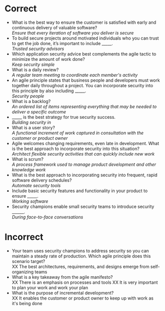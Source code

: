 # Correct
- What is the best way to ensure the customer is satisfied with early and continuous delivery of valuable software?  
*Ensure that every iteration of software you deliver is secure*
- To build secure projects around motivated individuals who you can trust to get the job done, it’s important to include _____.  
*Trusted security advisors*
- Which application security advice best complements the agile tactic to minimize the amount of work done?  
*Keep security simple*
- What is a daily review?  
*A regular team meeting to coordinate each member's activity*
- An agile principle states that business people and developers must work together daily throughout a project. You can incorporate security into this principle by also including _____.  
*Security people*
- What is a backlog?  
*An ordered list of items representing everything that may be needed to deliver a specific outcome*
- _____ is the best strategy for true security success.  
*Building security in*
- What is a user story?  
*A functional increment of work captured in consultation with the customer or product owner*
- Agile welcomes changing requirements, even late in development. What is the best approach to incorporate security into this situation?  
*Architect flexible security activities that can quickly include new work*
- What is scrum?  
*A process framework used to manage product development and other knowledge work*
- What is the best approach to incorporating security into frequent, rapid software delivery schedules?  
*Automate security tools*
- Include basic security features and functionality in your product to ensure _____.  
*Working software*
- Security champions enable small security teams to introduce security ______.  
*During face-to-face conversations*
# Incorrect
- Your team uses security champions to address security so you can maintain a steady rate of production. Which agile principle does this scenario target?  
XX The best architectures, requirements, and designs emerge from self-organizing teams
- What is a key takeaway from the agile manifesto?  
XX There is an emphasis on processes and tools
XX It is very important to plan your work and work your plan
- What is the purpose of incremental development?  
XX It enables the customer or product owner to keep up with work as it's being done